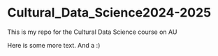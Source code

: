 # Cultural_Data_Science2024-2025

This is my repo for the Cultural Data Science course on AU 


Here is some more text. And a :) 

